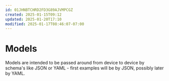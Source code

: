```yaml
---
id: 01JHNBTCHRD2FD3G89AJVMPCGZ
created: 2025-01-15T09:12
updated: 2025-01-20T17:10
modified: 2025-01-17T08:46:07-07:00
---
```

# Models

Models are intended to be passed around from device to device by schema's like JSON or YAML - first examples will be by JSON, possibly later by YAML.

